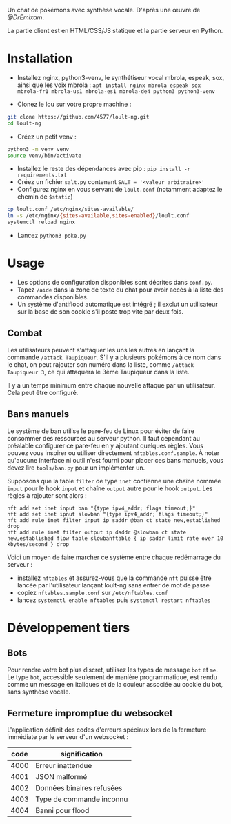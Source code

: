 Un chat de pokémons avec synthèse vocale. D'après une œuvre de *@DrEmixam*.

La partie client est en HTML/CSS/JS statique et la partie serveur en Python.

# Installation

* Installez nginx, python3-venv, le synthétiseur vocal mbrola,
espeak, sox, ainsi que les voix mbrola :
`apt install nginx mbrola espeak sox mbrola-fr1 mbrola-us1 mbrola-es1 mbrola-de4 python3 python3-venv`

* Clonez le lou sur votre propre machine :
```bash
git clone https://github.com/4577/loult-ng.git
cd loult-ng
```
* Créez un petit venv :
```bash
python3 -m venv venv
source venv/bin/activate
```
* Installez le reste des dépendances avec pip : `pip install -r requirements.txt`
* Créez un fichier `salt.py` contenant `SALT = '<valeur arbitraire>'`
* Configurez nginx en vous servant de `loult.conf` (notamment adaptez le chemin de `$static`)
```bash
cp loult.conf /etc/nginx/sites-available/
ln -s /etc/nginx/{sites-available,sites-enabled}/loult.conf
systemctl reload nginx
```
* Lancez `python3 poke.py`

# Usage

* Les options de configuration disponibles sont décrites dans `conf.py`.
* Tapez `/aide` dans la zone de texte du chat pour avoir accès à la liste des commandes disponibles.
* Un système d'antiflood automatique est intégré ; il exclut un utilisateur sur la base de son cookie
s'il poste trop vite par deux fois.

## Combat

Les utilisateurs peuvent s'attaquer les uns les autres en lançant la commande `/attack Taupiqueur`.
S'il y a plusieurs pokémons à ce nom dans le chat, on peut rajouter son numéro dans la liste,
comme `/attack Taupiqueur 3`, ce qui attaquera le 3ème Taupiqueur dans la liste.

Il y a un temps minimum entre chaque nouvelle attaque par un utilisateur. Cela peut être configuré.

## Bans manuels

Le système de ban utilise le pare-feu de Linux pour éviter de faire consommer
des ressources au serveur python. Il faut cependant au préalable configurer
ce pare-feu en y ajoutant quelques règles. Vous pouvez vous inspirer ou utiliser
directement `nftables.conf.sample`. À noter qu'aucune interface ni outil n'est fourni
pour placer ces bans manuels, vous devez lire `tools/ban.py` pour un implémenter un.

Supposons que la table `filter` de type `inet` contienne une chaîne nommée
`input` pour le hook `input` et chaîne `output` autre pour le hook `output`.
Les règles à rajouter sont alors :

	nft add set inet input ban "{type ipv4_addr; flags timeout;}"
	nft add set inet ipnut slowban "{type ipv4_addr; flags timeout;}"
	nft add rule inet filter input ip saddr @ban ct state new,established drop
	nft add rule inet filter output ip daddr @slowban ct state new,established flow table slowbanftable { ip saddr limit rate over 10 kbytes/second } drop


Voici un moyen de faire marcher ce système entre chaque redémarrage du serveur :

* installez `nftables` et assurez-vous que la commande `nft` puisse être
  lancée par l'utilisateur lançant loult-ng sans entrer de mot de passe
* copiez `nftables.sample.conf` sur `/etc/nftables.conf`
* lancez `systemctl enable nftables` puis `systemctl restart nftables`

# Développement tiers

## Bots

Pour rendre votre bot plus discret, utilisez les types de message `bot` et `me`.
Le type `bot`, accessible seulement de manière programmatique, est rendu comme un message
en italiques et de la couleur associée au cookie du bot, sans synthèse vocale.

## Fermeture impromptue du websocket

L'application définit des codes d'erreurs spéciaux lors de la fermeture
immédiate par le serveur d'un websocket :

| code | signification             |
|------|---------------------------|
| 4000 | Erreur inattendue         |
| 4001 | JSON malformé             |
| 4002 | Données binaires refusées |
| 4003 | Type de commande inconnu  |
| 4004 | Banni pour flood          |

